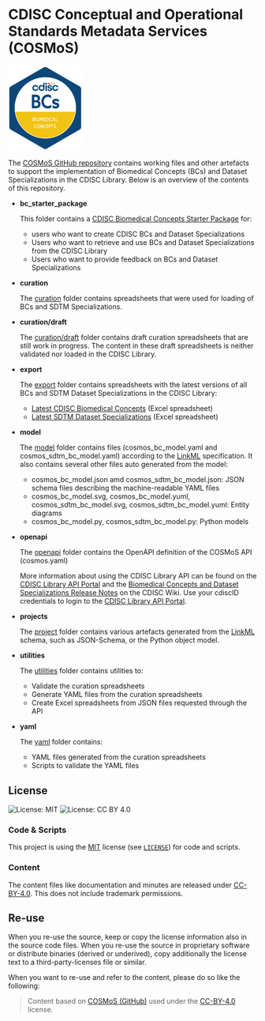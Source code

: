 # CDISC Conceptual and Operational Standards Metadata Services (COSMoS)

<img src="utilities/images/2023_Standards-Badges_v5.2-BCs.png" alt="Biomedical Concepts" width="150"/>

The [COSMoS GitHub repository](https://github.com/cdisc-org/COSMoS) contains working files and other artefacts to support the implementation of Biomedical Concepts (BCs) and Dataset Specializations in the CDISC Library.
Below is an overview of the contents of this repository.

- **bc_starter_package**

  This folder contains a [CDISC Biomedical Concepts Starter Package](bc_starter_package/README.md) for:
  - users who want to create CDISC BCs and Dataset Specializations
  - Users who want to retrieve and use BCs and Dataset Specializations from the CDISC Library
  - Users who want to provide feedback on BCs and Dataset Specializations

- **curation**

  The [curation](https://github.com/cdisc-org/COSMoS/tree/main/curation) folder contains spreadsheets that were used for loading of BCs and SDTM Specializations.

- **curation/draft**

  The [curation/draft](https://github.com/cdisc-org/COSMoS/tree/main/curation/draft) folder contains draft curation spreadsheets that are still work in progress.
  The content in these draft spreadsheets is neither validated nor loaded in the CDISC Library.

- **export**

  The [export](https://github.com/cdisc-org/COSMoS/tree/main/export) folder contains spreadsheets with the latest versions of all BCs and SDTM Dataset Specializations in the CDISC Library:
  - [Latest CDISC Biomedical Concepts](export/cdisc_biomedical_concepts_latest.xlsx) (Excel spreadsheet)
  - [Latest SDTM Dataset Specializations](export/cdisc_sdtm_dataset_specializations_latest.xlsx) (Excel spreadsheet)

- **model**

  The [model](https://github.com/cdisc-org/COSMoS/tree/main/model) folder contains files (cosmos_bc_model.yaml and cosmos_sdtm_bc_model.yaml) according to the [LinkML](https://linkml.io/linkml/) specification.
   It also contains several other files auto generated from the model:
  - cosmos_bc_model.json amd cosmos_sdtm_bc_model.json:
    JSON schema files describing the machine-readable YAML files
  - cosmos_bc_model.svg, cosmos_bc_model.yuml, cosmos_sdtm_bc_model.svg, cosmos_sdtm_bc_model.yuml:
    Entity diagrams
  - cosmos_bc_model.py, cosmos_sdtm_bc_model.py:
    Python models

- **openapi**

  The [openapi](https://github.com/cdisc-org/COSMoS/tree/main/openapi) folder contains the OpenAPI definition of the COSMoS API (cosmos.yaml)

  More information about using the CDISC Library API can be found on the [CDISC Library API Portal](https://api.developer.library.cdisc.org/) and the [Biomedical Concepts and Dataset Specializations Release Notes](https://wiki.cdisc.org/pages/viewpage.action?pageId=169412277) on the CDISC Wiki.
  Use your cdiscID credentials to login to the [CDISC Library API Portal](https://api.developer.library.cdisc.org/).

- **projects**

  The [project](https://github.com/cdisc-org/COSMoS/tree/main/project) folder contains various artefacts generated from the [LinkML](https://linkml.io/linkml/) schema, such as JSON-Schema, or the Python object model.

- **utilities**

  The [utilities](https://github.com/cdisc-org/COSMoS/tree/main/utilities) folder contains utilities to:
  - Validate the curation spreadsheets
  - Generate YAML files from the curation spreadsheets
  - Create Excel spreadsheets from JSON files requested through the API

- **yaml**

  The [yaml](https://github.com/cdisc-org/COSMoS/tree/main/yaml) folder contains:
  - YAML files generated from the curation spreadsheets
  - Scripts to validate the YAML files

## License

![License: MIT](https://img.shields.io/badge/License-MIT-blue.svg) ![License: CC BY 4.0](https://img.shields.io/badge/License-CC_BY_4.0-blue.svg)

### Code & Scripts

This project is using the [MIT](http://www.opensource.org/licenses/MIT "The MIT License | Open Source Initiative") license (see [`LICENSE`](LICENSE)) for code and scripts.

### Content

The content files like documentation and minutes are released under [CC-BY-4.0](https://creativecommons.org/licenses/by/4.0/). This does not include trademark permissions.

## Re-use

When you re-use the source, keep or copy the license information also in the source code files. When you re-use the source in proprietary software or distribute binaries (derived or underived), copy additionally the license text to a third-party-licenses file or similar.

When you want to re-use and refer to the content, please do so like the following:

> Content based on [COSMoS (GitHub)](https://github.com/cdisc-org/COSMoS) used under the [CC-BY-4.0](https://creativecommons.org/licenses/by/4.0/) license.
